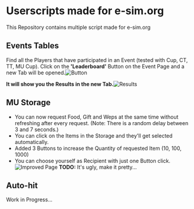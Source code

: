 # Userscripts made for e-sim.org

This Repository contains multiple script made for e-sim.org


## Events Tables
Find all the Players that have participated in an Event (tested with Cup, CT, TT, MU Cup).
Click on the  **'Leaderboard'** Button on the Event Page and a new Tab will be opened.![Button
](https://i.ibb.co/qN02wn7/Events.png)

**It will show you the Results in the new Tab.**![Results](https://i.ibb.co/r590snb/events2.png)

## MU Storage
- You can now request Food, Gift and Weps at the same time without refreshing after every request. (Note: There is a random delay between 3 and 7 seconds.)
- You can click on the Items in the Storage and they'll get selected automatically.
- Added 3 Buttons to increase the Quantity of requested Item (10, 100, 1000)
- You can choose yourself as Recipient with just one Button click.
![Improved Page](https://i.ibb.co/C8PrnRX/MU-s.png)
**TODO:** It's ugly, make it pretty...
## Auto-hit

Work in Progress...

